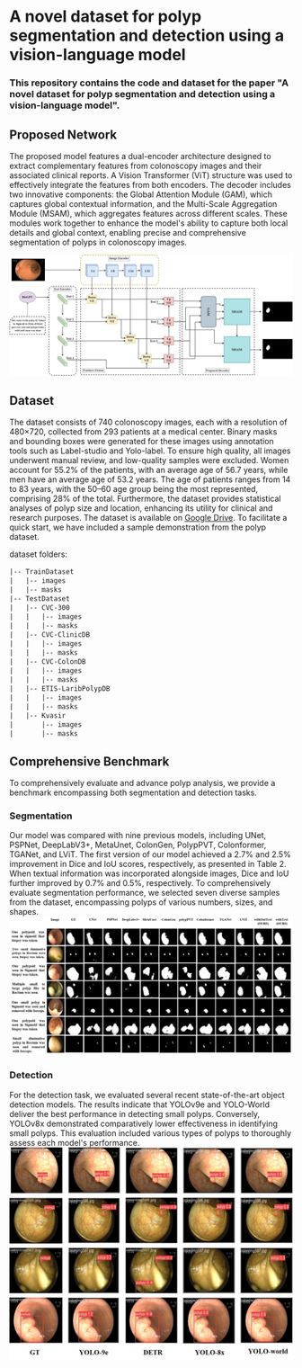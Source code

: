# A novel dataset for polyp segmentation and detection using a vision-language model
### This repository contains the code and dataset for the paper "A novel dataset for polyp segmentation and detection using a vision-language model".

## Proposed Network

The proposed model features a dual-encoder architecture designed to extract complementary features from colonoscopy images and their associated clinical reports. A Vision Transformer (ViT) structure was used to effectively integrate the features from both encoders. The decoder includes two innovative components: the Global Attention Module (GAM), which captures global contextual information, and the Multi-Scale Aggregation Module (MSAM), which aggregates features across different scales. These modules work together to enhance the model's ability to capture both local details and global context, enabling precise and comprehensive segmentation of polyps in colonoscopy images.

![alt text](https://github.com/javadmozaffari/PolypDataset/blob/main/Image/Overview.jpg)

## Dataset 
The dataset consists of 740 colonoscopy images, each with a resolution of 480×720, collected from 293 patients at a medical center. Binary masks and bounding boxes were generated for these images using annotation tools such as Label-studio and Yolo-label. To ensure high quality, all images underwent manual review, and low-quality samples were excluded. Women account for 55.2% of the patients, with an average age of 56.7 years, while men have an average age of 53.2 years. The age of patients ranges from 14 to 83 years, with the 50–60 age group being the most represented, comprising 28% of the total. Furthermore, the dataset provides statistical analyses of polyp size and location, enhancing its utility for clinical and research purposes. The dataset is available on [Google Drive](). To facilitate a quick start, we have included a sample demonstration from the polyp dataset.

dataset folders:  
    
    |-- TrainDataset
    |   |-- images
    |   |-- masks
    |-- TestDataset
    |   |-- CVC-300
    |   |   |-- images
    |   |   |-- masks
    |   |-- CVC-ClinicDB
    |   |   |-- images
    |   |   |-- masks
    |   |-- CVC-ColonDB
    |   |   |-- images
    |   |   |-- masks
    |   |-- ETIS-LaribPolypDB
    |   |   |-- images
    |   |   |-- masks
    |   |-- Kvasir
    |       |-- images
    |       |-- masks

## Comprehensive Benchmark
To comprehensively evaluate and advance polyp analysis, we provide a benchmark encompassing both segmentation and detection tasks.
### Segmentation
Our model was compared with nine previous models, including UNet, PSPNet, DeepLabV3+, MetaUnet, ColonGen, PolypPVT, Colonformer, TGANet, and LViT. The first version of our model achieved a 2.7% and 2.5% improvement in Dice and IoU scores, respectively, as presented in Table 2. When textual information was incorporated alongside images, Dice and IoU further improved by 0.7% and 0.5%, respectively. To comprehensively evaluate segmentation performance, we selected seven diverse samples from the dataset, encompassing polyps of various numbers, sizes, and shapes. 
![alt text](https://github.com/javadmozaffari/PolypDataset/blob/main/Image/Segmentation.jpg)
### Detection
For the detection task, we evaluated several recent state-of-the-art object detection models. The results indicate that YOLOv9e and YOLO-World deliver the best performance in detecting small polyps. Conversely, YOLOv8x demonstrated comparatively lower effectiveness in identifying small polyps. This evaluation included various types of polyps to thoroughly assess each model's performance.
![alt text](https://github.com/javadmozaffari/PolypDataset/blob/main/Image/Detection.jpg)
